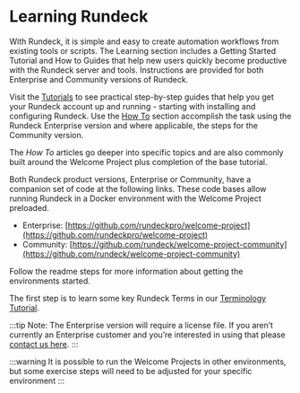 # Learning Rundeck

With Rundeck, it is simple and easy to create automation workflows from existing tools or scripts. The Learning section includes a Getting Started Tutorial and How to Guides that  help new users quickly become productive with the Rundeck server and tools. Instructions are provided for both Enterprise and Community versions of Rundeck.

Visit the [Tutorials](/learning/tutorial/preparing) to see practical step-by-step guides that help you get your Rundeck account up and running - starting with installing and configuring Rundeck. Use the [How To](/learning/howto/overview) section accomplish the task using the Rundeck Enterprise version and where applicable, the steps for the Community version.

The *How To* articles go deeper into specific topics and are also commonly built around the Welcome Project plus completion of the base tutorial.

Both Rundeck product versions, Enterprise or Community, have a companion set of code at the following links. These code bases allow running Rundeck in a Docker environment with the Welcome Project preloaded.

- Enterprise: [https://github.com/rundeckpro/welcome-project](https://github.com/rundeckpro/welcome-project)
- Community: [https://github.com/rundeck/welcome-project-community](https://github.com/rundeck/welcome-project-community)

Follow the readme steps for more information about getting the environments started.

The first step is to learn some key Rundeck Terms in our [Terminology Tutorial](terminology.md).

:::tip
Note: The Enterprise version will require a license file. If you aren’t currently an Enterprise customer and you’re interested in using that please [contact us here](https://www.rundeck.com/see-demo).
:::

:::warning
It is possible to run the Welcome Projects in other environments, but some exercise steps will need to be adjusted for your specific environment
:::
